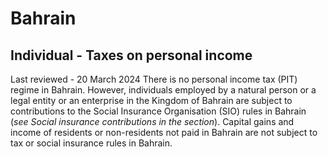 # Bahrain
## Individual - Taxes on personal income
Last reviewed - 20 March 2024
There is no personal income tax (PIT) regime in Bahrain. However, individuals employed by a natural person or a legal entity or an enterprise in the Kingdom of Bahrain are subject to contributions to the Social Insurance Organisation (SIO) rules in Bahrain (_see Social insurance contributions in the section_).
Capital gains and income of residents or non-residents not paid in Bahrain are not subject to tax or social insurance rules in Bahrain.
